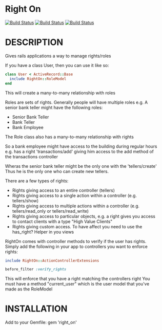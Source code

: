 Right On
========

[![Build Status](https://travis-ci.org/sealink/right_on.png?branch=master)](https://travis-ci.org/sealink/right_on)
[![Build Status](https://gemnasium.com/sealink/right_on.png?travis)](https://gemnasium.com/sealink/right_on)
[![Build Status](https://codeclimate.com/github/sealink/right_on.png)](https://codeclimate.com/github/sealink/right_on)

# DESCRIPTION

Gives rails applications a way to manage rights/roles

If you have a class User, then you can use it like so:

```ruby
class User < ActiveRecord::Base
  include RightOn::RoleModel
end
```

This will create a many-to-many relationship with roles

Roles are sets of rights. Generally people will have multiple roles
e.g. A senior bank teller might have the following roles:
* Senior Bank Teller
* Bank Teller
* Bank Employee

The Role class also has a many-to-many relationship with rights

So a bank employee might have access to the building during regular hours
e.g. has a right 'transactions/add' giving him access to the add method of the transactions controller

Wheras the senior bank teller might be the only one with the 'tellers/create'
Thus he is the only one who can create new tellers.

There are a few types of rights:
* Rights giving access to an entire controller (tellers)
* Rights giving access to a single action within a controller (e.g. tellers/show)
* Rights giving access to multiple actions within a controller (e.g. tellers/read_only or tellers/read_write)
* Rights giving access to particular objects, e.g. a right gives you access to contact clients with a type "High Value Clients"
* Rights giving custom access. To have affect you need to use the has_right? Helper in you views

RightOn comes with controller methods to verify if the user has rights. Simply add the following in your app to controllers
you want to enforce rights:

```ruby
include RightOn::ActionControllerExtensions

before_filter :verify_rights
```

This will enforce that you have a right matching the controllers right
You must have a method "current_user" which is the user model that you've made as the RoleModel

# INSTALLATION

Add to your Gemfile:
gem 'right_on'
